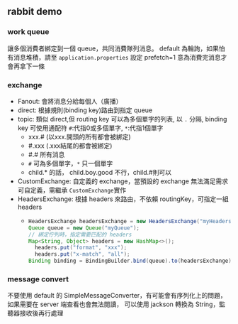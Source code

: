 ## rabbit demo

### work queue
讓多個消費者綁定到一個 queue，共同消費隊列消息。
default 為輪詢，如果怕有消息堆積，請至 `application.properties` 設定 prefetch=1 意為消費完消息才會再拿下一條

### exchange
- Fanout: 會將消息分給每個人（廣播）
- direct: 根據規則(binding key)路由到指定 queue
- topic: 類似 direct,但 routing key 可以為多個單字的列表, 以 `.` 分隔, binding key 可使用通配符 `#`:代指0或多個單字, `*`:代指1個單字
    + xxx.# (以xxx.開頭的所有都會被綁定)
    + #.xxx (.xxx結尾的都會被綁定)
    + #.# 所有消息
    + `#` 可為多個單字，`*` 只一個單字
    + child.* 的話， child.boy.good 不行，child.#則可以
- CustomExchange: 自定義的 exchange，當預設的 exchange 無法滿足需求可自定義，需繼承 `CustomExchange`實作
- HeadersExchange: 根據 headers 來路由，不依賴 routingKey，可指定一組 headers
  + ```java
    HeadersExchange headersExchange = new HeadersExchange("myHeadersExchange");
    Queue queue = new Queue("myQueue");
    // 綁定佇列時，指定需要匹配的 headers
    Map<String, Object> headers = new HashMap<>();
      headers.put("format", "xxx");
      headers.put("x-match", "all");
    Binding binding = BindingBuilder.bind(queue).to(headersExchange).whereAll(headers).match();
    ``` 

### message convert
不要使用 default 的 SimpleMessageConverter，有可能會有序列化上的問題，如果需要在 server 端查看也會無法閱讀，
可以使用 jackson 轉換為 String，監聽器接收後再行處理